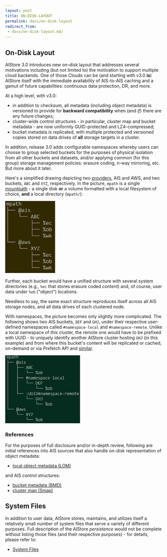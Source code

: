 ```yaml
---
layout: post
title: ON-DISK-LAYOUT
permalink: docs/on-disk-layout
redirect_from:
 - docs/on-disk-layout.md/
---
```


## On-Disk Layout

AIStore 3.0 introduces new on-disk layout that addresses several motivations including (but not limited to) the motivation to support multiple cloud backends. One of those Clouds can be (and starting with v3.0 **is**) AIStore itself with the immediate availability of AIS-to-AIS caching and a gamut of future capabilities: continuous data protection, DR, and more.

At a high level, with v3.0:

- in addition to checksum, all metadata (including object metadata) is versioned to provide for **backward compatibility** when (and *if*) there are any future changes;
- cluster-wide control structures -  in particular, cluster map and bucket metadata - are now uniformly GUID-protected and LZ4-compressed;
- bucket metadata is replicated, with multiple protected and versioned copies stored on data drives of **all** storage targets in a cluster.

In addition, release 3.0 adds configurable namespaces whereby users can choose to group selected buckets for the purposes of physical isolation from all other buckets and datasets, and/or applying common (for this group) storage management policies: erasure coding, n-way mirroring, etc. But more about it later.

Here's a simplified drawing depicting two [providers](./providers.md), AIS and AWS, and two buckets, `ABC` and `XYZ`, respectively. In the picture, `mpath` is a single [mountpath](./configuration.md) - a single disk **or** a volume formatted with a local filesystem of choice, **and** a local directory (`mpath/`):

<img src="images/PBCT.png" alt="on-disk hierarchy" width="160">

Further, each bucket would have a unified structure with several system directories (e.g., `%ec` that stores erasure coded content) and, of course, user data under `%ob` ("object") locations.

Needless to say, the same exact structure reproduces itself across all AIS storage nodes, and all data drives of each clustered node.

With namespaces, the picture becomes only slightly more complicated. The following shows two AIS buckets, `DEF` and `GHJ`, under their respective user-defined namespaces called `#namespace-local` and `#namespace-remote`.  Unlike a local namespace of *this* cluster, the remote one would have to be prefixed with UUID - to uniquely identify another AIStore cluster hosting `GHJ` (in this example) and from where this bucket's content will be replicated or cached, on-demand or via Prefetch API and [similar](./overview.md#existing-datasets).

<img src="images/PBCT-with-namespaces.png" alt="with namespaces" width="240">

### References

For the purposes of full disclosure and/or in-depth review, following are initial references into AIS sources that also handle on-disk representation of object metadata:

* [local object metadata (LOM)](/aistore/cluster/lom_xattr.go)

 and AIS control structures:

* [bucket metadata (BMD)](/aistore/ais/bucketmeta.go)
* [cluster map (Smap)](/aistore/ais/clustermap.go)

## System Files

In addition to user data, AIStore stores, maintains, and utilizes itself a relatively small number of system files that serve a variety of different purposes. Full description of the AIStore *persistence* would not be complete without listing those files (and their respective purposes) - for details, please refer to:

* [System Files](./sysfiles.md)

